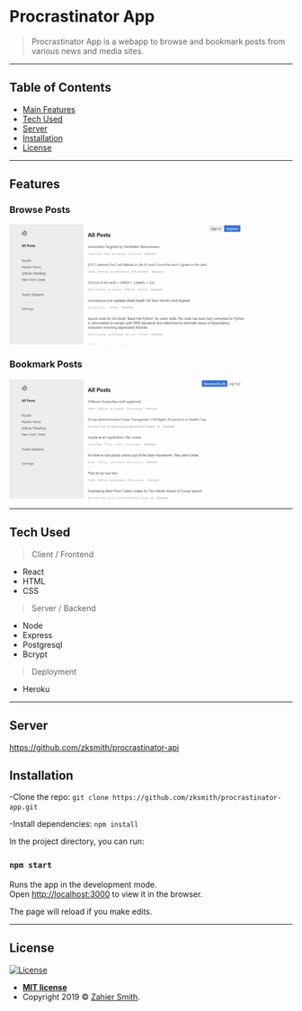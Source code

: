 # Procrastinator App

> Procrastinator App is a webapp to browse and bookmark posts from various news and media sites.

---

## Table of Contents

- [Main Features](#features)
- [Tech Used](#tech-used)
- [Server](#server)
- [Installation](#installation)
- [License](#license)

---

## Features

### Browse Posts

<img src="./readme_assets/browse.gif" alt="browse" width="450">

### Bookmark Posts

<img src="./readme_assets/bookmark.gif" alt="bookmark" width="450">

---

## Tech Used

> Client / Frontend

- React
- HTML
- CSS

> Server / Backend

- Node
- Express
- Postgresql
- Bcrypt

> Deployment

- Heroku

---

## Server

https://github.com/zksmith/procrastinator-api

## Installation

-Clone the repo: `git clone https://github.com/zksmith/procrastinator-app.git`

-Install dependencies: `npm install`

In the project directory, you can run:

### `npm start`

Runs the app in the development mode.<br>
Open [http://localhost:3000](http://localhost:3000) to view it in the browser.

The page will reload if you make edits.<br>

---

## License

[![License](http://img.shields.io/:license-mit-blue.svg?style=flat-square)](http://badges.mit-license.org)

- **[MIT license](http://opensource.org/licenses/mit-license.php)**
- Copyright 2019 © <a href="http://zahiersmith.com" target="_blank">Zahier Smith</a>.
